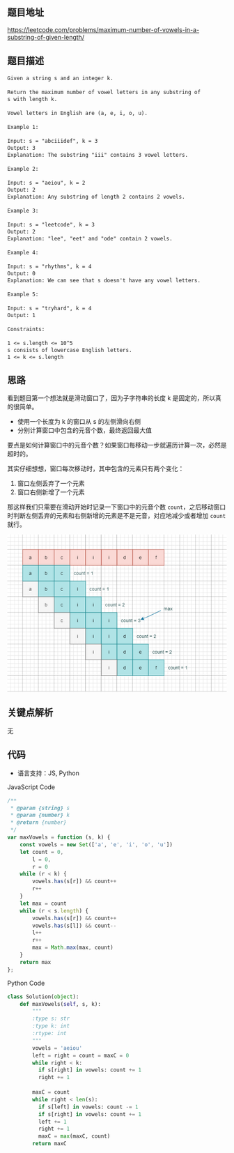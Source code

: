 ## 题目地址
https://leetcode.com/problems/maximum-number-of-vowels-in-a-substring-of-given-length/

## 题目描述
```
Given a string s and an integer k.

Return the maximum number of vowel letters in any substring of s with length k.

Vowel letters in English are (a, e, i, o, u).

Example 1:

Input: s = "abciiidef", k = 3
Output: 3
Explanation: The substring "iii" contains 3 vowel letters.

Example 2:

Input: s = "aeiou", k = 2
Output: 2
Explanation: Any substring of length 2 contains 2 vowels.

Example 3:

Input: s = "leetcode", k = 3
Output: 2
Explanation: "lee", "eet" and "ode" contain 2 vowels.

Example 4:

Input: s = "rhythms", k = 4
Output: 0
Explanation: We can see that s doesn't have any vowel letters.

Example 5:

Input: s = "tryhard", k = 4
Output: 1
 
Constraints:

1 <= s.length <= 10^5
s consists of lowercase English letters.
1 <= k <= s.length
```

## 思路

看到题目第一个想法就是滑动窗口了，因为子字符串的长度 k 是固定的，所以真的很简单。

- 使用一个长度为 k 的窗口从 s 的左侧滑向右侧
- 分别计算窗口中包含的元音个数，最终返回最大值

要点是如何计算窗口中的元音个数？如果窗口每移动一步就遍历计算一次，必然是超时的。

其实仔细想想，窗口每次移动时，其中包含的元素只有两个变化：

1. 窗口左侧丢弃了一个元素
2. 窗口右侧新增了一个元素

那这样我们只需要在滑动开始时记录一下窗口中的元音个数 `count`，之后移动窗口时判断左侧丢弃的元素和右侧新增的元素是不是元音，对应地减少或者增加 `count` 就行。

![](../assets/1456.png)

## 关键点解析

无

## 代码

* 语言支持：JS, Python

JavaScript Code
```js
/**
 * @param {string} s
 * @param {number} k
 * @return {number}
 */
var maxVowels = function (s, k) {
    const vowels = new Set(['a', 'e', 'i', 'o', 'u'])
    let count = 0,
        l = 0,
        r = 0
    while (r < k) {
        vowels.has(s[r]) && count++
        r++
    }
    let max = count
    while (r < s.length) {
        vowels.has(s[r]) && count++
        vowels.has(s[l]) && count--
        l++
        r++
        max = Math.max(max, count)
    }
    return max
};
```

Python Code
```py
class Solution(object):
    def maxVowels(self, s, k):
        """
        :type s: str
        :type k: int
        :rtype: int
        """
        vowels = 'aeiou'
        left = right = count = maxC = 0
        while right < k:
          if s[right] in vowels: count += 1
          right += 1

        maxC = count
        while right < len(s):
          if s[left] in vowels: count -= 1
          if s[right] in vowels: count += 1
          left += 1
          right += 1
          maxC = max(maxC, count)
        return maxC
```
